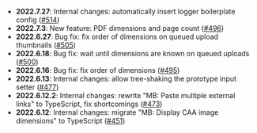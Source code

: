 - **2022.7.27**: Internal changes: automatically insert logger boilerplate config ([#514](https://github.com/ROpdebee/mb-userscripts/pull/514))
- **2022.7.3**: New feature: PDF dimensions and page count ([#496](https://github.com/ROpdebee/mb-userscripts/pull/496))
- **2022.6.27**: Bug fix: fix order of dimensions on queued upload thumbnails ([#505](https://github.com/ROpdebee/mb-userscripts/pull/505))
- **2022.6.18**: Bug fix: wait until dimensions are known on queued uploads ([#500](https://github.com/ROpdebee/mb-userscripts/pull/500))
- **2022.6.16**: Bug fix: fix order of dimensions ([#495](https://github.com/ROpdebee/mb-userscripts/pull/495))
- **2022.6.13**: Internal changes: allow tree-shaking the prototype input setter ([#477](https://github.com/ROpdebee/mb-userscripts/pull/477))
- **2022.6.12.2**: Internal changes: rewrite "MB: Paste multiple external links" to TypeScript, fix shortcomings ([#473](https://github.com/ROpdebee/mb-userscripts/pull/473))
- **2022.6.12**: Internal changes: migrate "MB: Display CAA image dimensions" to TypeScript ([#451](https://github.com/ROpdebee/mb-userscripts/pull/451))
